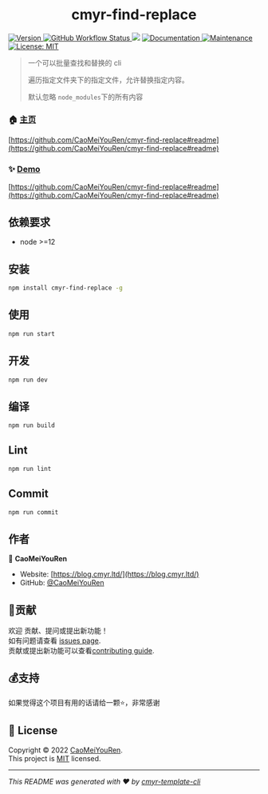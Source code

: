 <h1 align="center">cmyr-find-replace </h1>
<p>
  <a href="https://www.npmjs.com/package/cmyr-find-replace" target="_blank">
    <img alt="Version" src="https://img.shields.io/npm/v/cmyr-find-replace.svg">
  </a>
  <a href="https://github.com/CaoMeiYouRen/cmyr-find-replace/actions?query=workflow%3ARelease" target="_blank">
    <img alt="GitHub Workflow Status" src="https://img.shields.io/github/workflow/status/CaoMeiYouRen/cmyr-find-replace/Release">
  </a>
  <img src="https://img.shields.io/badge/node-%3E%3D12-blue.svg" />
  <a href="https://github.com/CaoMeiYouRen/cmyr-find-replace#readme" target="_blank">
    <img alt="Documentation" src="https://img.shields.io/badge/documentation-yes-brightgreen.svg" />
  </a>
  <a href="https://github.com/CaoMeiYouRen/cmyr-find-replace/graphs/commit-activity" target="_blank">
    <img alt="Maintenance" src="https://img.shields.io/badge/Maintained%3F-yes-green.svg" />
  </a>
  <a href="https://github.com/CaoMeiYouRen/cmyr-find-replace/blob/master/LICENSE" target="_blank">
    <img alt="License: MIT" src="https://img.shields.io/badge/License-MIT-yellow.svg" />
  </a>
</p>


> 一个可以批量查找和替换的 cli 
>
> 遍历指定文件夹下的指定文件，允许替换指定内容。
>
> 默认忽略 `node_modules`下的所有内容

### 🏠 [主页](https://github.com/CaoMeiYouRen/cmyr-find-replace#readme)

[https://github.com/CaoMeiYouRen/cmyr-find-replace#readme](https://github.com/CaoMeiYouRen/cmyr-find-replace#readme)


### ✨ [Demo](https://github.com/CaoMeiYouRen/cmyr-find-replace#readme)

[https://github.com/CaoMeiYouRen/cmyr-find-replace#readme](https://github.com/CaoMeiYouRen/cmyr-find-replace#readme)


## 依赖要求


- node >=12

## 安装

```sh
npm install cmyr-find-replace -g
```

## 使用

```sh
npm run start
```

## 开发

```sh
npm run dev
```

## 编译

```sh
npm run build
```

## Lint

```sh
npm run lint
```

## Commit

```sh
npm run commit
```


## 作者


👤 **CaoMeiYouRen**

* Website: [https://blog.cmyr.ltd/](https://blog.cmyr.ltd/)
* GitHub: [@CaoMeiYouRen](https://github.com/CaoMeiYouRen)


## 🤝贡献

欢迎 贡献、提问或提出新功能！<br />如有问题请查看 [issues page](https://github.com/CaoMeiYouRen/cmyr-find-replace/issues). <br/>贡献或提出新功能可以查看[contributing guide](https://github.com/CaoMeiYouRen/cmyr-find-replace/blob/master/CONTRIBUTING.md).

## 💰支持

如果觉得这个项目有用的话请给一颗⭐️，非常感谢

## 📝 License

Copyright © 2022 [CaoMeiYouRen](https://github.com/CaoMeiYouRen).<br />
This project is [MIT](https://github.com/CaoMeiYouRen/cmyr-find-replace/blob/master/LICENSE) licensed.

***
_This README was generated with ❤️ by [cmyr-template-cli](https://github.com/CaoMeiYouRen/cmyr-template-cli)_
